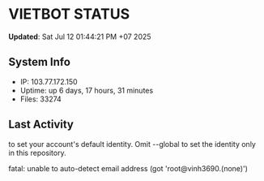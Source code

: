 # VIETBOT STATUS
**Updated**: Sat Jul 12 01:44:21 PM +07 2025

## System Info
- IP: 103.77.172.150
- Uptime: up 6 days, 17 hours, 31 minutes
- Files: 33274

## Last Activity

to set your account's default identity.
Omit --global to set the identity only in this repository.

fatal: unable to auto-detect email address (got 'root@vinh3690.(none)')
